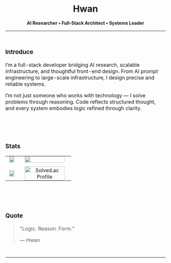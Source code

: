 <h1 align="center">Hwan</h1>
<p align="center"><b>AI Researcher • Full-Stack Architect • Systems Leader</b></p>
<table align="center" style="border-collapse:collapse;width:100%;max-width:780px;">
  <tr>
    <td style="padding:28px 0;">
      <h3>Introduce</h3>
      <p>I’m a full-stack developer bridging AI research, scalable infrastructure, and thoughtful front-end design. From AI prompt engineering to large-scale infrastructure, I design precise and reliable systems.</p>
      <p>I’m not just someone who works with technology — I solve problems through reasoning. Code reflects structured thought, and every system embodies logic refined through clarity.</p>
    </td>
  </tr>
  <tr>
    <td style="padding:28px 0;">
      <h3>Stats</h3>
      <table align="center" style="width:100%;">
        <tr>
          <td align="center" style="padding:0 10px;">
            <img src="https://github-readme-streak-stats.herokuapp.com?user=667700996&theme=github-dark-blue&background=0d1117&ring=58a6ff&fire=58a6ff&currStreakLabel=58a6ff&sideLabels=c9d1d9&dates=c9d1d9&currStreakNum=c9d1d9&sideNums=c9d1d9&hide_border=true&count_private=true" style="width:92%;max-width:360px;">
          </td>
          <td align="center" style="padding:0 10px;">
            <img src="https://github-readme-stats.vercel.app/api/top-langs?username=667700996&layout=compact&langs_count=4&hide=scss,MDX,css&theme=github_dark&bg_color=0d1117&title_color=58a6ff&text_color=c9d1d9&hide_border=true" style="width:92%;max-width:360px;">
          </td>
        </tr>
        <tr>
          <td align="center" style="padding:12px 10px 0;">
            <img src="https://github-readme-stats.vercel.app/api?username=667700996&show_icons=true&include_all_commits=true&count_private=true&hide=prs,issues,contribs&theme=github_dark&bg_color=0d1117&title_color=58a6ff&text_color=c9d1d9&icon_color=58a6ff&hide_border=true" style="width:92%;max-width:360px;">
          </td>
          <td align="center" style="padding:12px 10px 0;">
            <a href="https://solved.ac/667700996">
              <img src="http://mazassumnida.wtf/api/generate_badge?boj=667700996" alt="Solved.ac Profile" style="width:92%;max-width:360px;">
            </a>
          </td>
        </tr>
      </table>
    </td>
  </tr>
  <tr>
    <td style="padding:28px 0;">
      <h3>Quote</h3>
      <blockquote>
        <p>"Logic. Reason. Form."</p>
        <p>— Hwan</p>
      </blockquote>
    </td>
  </tr>
</table>
